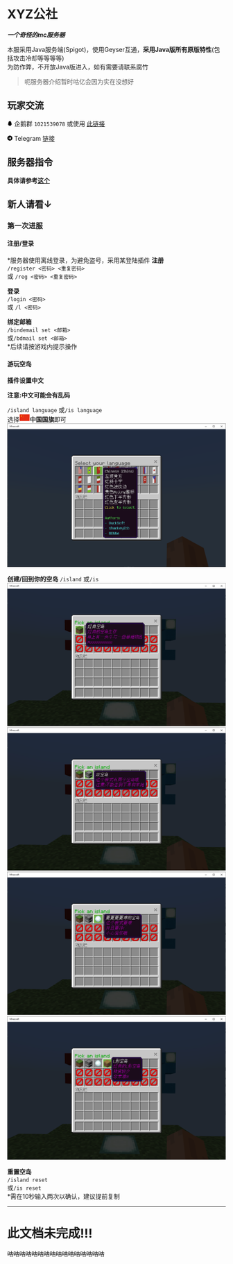 # XYZ公社
***一个奇怪的mc服务器***

本服采用Java服务端(Spigot)，使用Geyser互通，**采用Java版所有原版特性**(包括攻击冷却等等等等)  
为防作弊，不开放Java版进入，如有需要请联系腐竹

> 呃服务器介绍暂时咕亿会因为实在没想好

## 玩家交流
<svg t="1618148086316" class="icon" viewBox="0 0 1024 1024" version="1.1" xmlns="http://www.w3.org/2000/svg" p-id="1144" width="12" height="12"><path d="M886.1 721.9c-5.4-67.7-41.1-143.1-55.7-181l-37.7-97.5c-1.2-40.6 10.8-133.8-52.1-250.5C677.5 76.2 551.1 65.7 527.7 64.5c-23.4-1.2-169.6-2.4-241.5 124.6s-52.5 254.3-52.5 254.3l-40.2 98.2s-18.7 44.8-34.9 99.3-32.4 140.2-16.2 157.6c16.2 17.4 74.9-79.7 80.3-88.7 0 0 4.2 46.4 15.3 70.7 8.9 19.4 30.2 67.9 73.3 105.9-20.7 6.7-70.4 24.6-77.7 43.2-9.2 23.6 7.2 26.4 35.2 28 28 1.6 162.2 5.2 226.5-3.8 0.7-0.1 1.3-0.2 2-0.3 6.3 0.2 12.2 0.3 17.9 0.3 3.6 0 7.8-0.1 12.3-0.2 0.4 0.1 0.9 0.1 1.3 0.2 64.3 9 198.6 5.4 226.5 3.8 28-1.6 44.3-4.4 35.2-28-7.4-18.9-58.5-37-78.6-43.4 6.3-5.6 12.4-11.6 18.4-18.1 72.5-79.7 66.5-130 69.5-158.8 0 0 61.1 88.1 74.3 91.1 13.2 3 17.3-10.8 12-78.5z" p-id="1145"></path></svg> 企鹅群 `1021539078` 或使用 [此链接](https://jq.qq.com/?_wv=1027&k=lzNyLxNn)  
  
<svg t="1618148362863" class="icon" viewBox="0 0 1024 1024" version="1.1" xmlns="http://www.w3.org/2000/svg" p-id="1981" width="12" height="12"><path d="M512 16C238 16 16 238 16 512s222 496 496 496 496-222 496-496S786 16 512 16z m243.6 339.8l-81.4 383.6c-6 27.2-22.2 33.8-44.8 21l-124-91.4-59.8 57.6c-6.6 6.6-12.2 12.2-25 12.2l8.8-126.2 229.8-207.6c10-8.8-2.2-13.8-15.4-5l-284 178.8-122.4-38.2c-26.6-8.4-27.2-26.6 5.6-39.4l478.2-184.4c22.2-8 41.6 5.4 34.4 39z" p-id="1982"></path></svg> Telegram [链接](https://t.me/joinchat/S3vLVCUfAokMLFHg)

## 服务器指令

**具体请参考[这个](/Commands/Commands.md "指令文档")**

## 新人请看↓
### 第一次进服

#### 注册/登录
*服务器使用离线登录，为避免盗号，采用某登陆插件
**注册**  
`/register <密码> <重复密码>`  
或 `/reg <密码> <重复密码>`

**登录**  
`/login <密码>`  
或 `/l <密码>`  

**绑定邮箱**   
`/bindemail set <邮箱>`  
或`/bdmail set <邮箱>`  
*后续请按游戏内提示操作

#### 游玩空岛

**插件设置中文**

**注意:中文可能会有乱码**

`/island language`
或`/is language`  
选择<svg t="1620572571895" class="icon" viewBox="0 0 1489 1024" version="1.1" xmlns="http://www.w3.org/2000/svg" p-id="6844" width="24" height="18"><path d="M33.885091 20.293818h1421.684364V968.145455H33.885091z" fill="#E72D14" p-id="6845"></path><path d="M274.152727 135.447273l30.533818 87.970909H399.36l-77.824 57.530182 30.440727 91.415272-77.917091-57.530181L196.421818 372.363636l30.440727-91.415272L148.945455 223.418182h94.766545l30.440727-87.970909z m324.980364 179.386182l10.24 26.996363h26.996364l-23.645091 17.035637 10.146909 26.996363-23.738182-16.849454-23.645091 16.849454 10.146909-26.996363-23.738182-16.942546h30.533818l6.702546-27.089454zM629.666909 186.181818l-13.591273 23.738182 20.293819 20.293818-26.996364-3.444363-13.591273 27.089454-3.351273-30.440727-30.533818-3.351273 27.089455-13.591273-6.702546-26.996363 20.293819 20.200727 26.996363-13.498182zM473.832727 101.469091l26.996364 10.24L521.309091 87.970909l-3.351273 30.533818 26.996364 10.146909-26.996364 6.795637-3.444363 26.996363-13.498182-23.645091-30.440728 6.795637 20.293819-20.386909-16.942546-23.645091z m0 325.073454l26.996364 10.14691 20.386909-23.738182-3.351273 30.533818 26.996364 10.146909-26.996364 6.702545-3.444363 30.533819-13.498182-27.089455-30.440727 10.146909 20.293818-23.738182-16.942546-23.645091z" fill="#FFD700" p-id="6846"></path></svg>**中国国旗**即可
![设置中文](/assets/images/Command-is-language-cn.png "我们中国真是太厉害了！！！")

**创建/回到你的空岛**
`/island`
或`/is`  
![经典空岛](/assets/images/Command-is-create-0.png "经典空岛")
![双空岛](/assets/images/Command-is-create-1.png "双空岛")
![更更更更难的空岛](/assets/images/Command-is-create-2.png "更更更更难的空岛")
![L形空岛](/assets/images/Command-is-create-3.png "L形空岛")

**重置空岛**  
`/island reset`  
或`/is reset`  
*需在10秒输入两次以确认，建议提前复制

---
# 此文档未完成!!!
~~咕咕咕咕咕咕咕咕咕咕咕咕咕咕咕咕~~